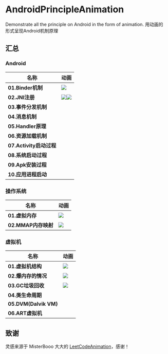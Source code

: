 # AndroidPrincipleAnimation
Demonstrate all the principle  on Android in the form of animation. 用动画的形式呈现Android机制原理

## 汇总

### Android

名称 | 动画 
-|-
**01.Binder机制** |  ![](https://github.com/feelschaotic/AndroidPrincipleAnimation/blob/master/Binder.gif)
**02.JNI注册** |  ![](https://github.com/feelschaotic/AndroidPrincipleAnimation/blob/master/JNI-系统JNI的注册流程.gif)![](https://github.com/feelschaotic/AndroidPrincipleAnimation/blob/master/JNI-自定义JNI的注册流程.gif)
**03.事件分发机制** |    
**04.消息机制** |   
**05.Handler原理** |  
**06.资源加载机制** |  
**07.Activity启动过程** |    
**08.系统启动过程** |    
**09.Apk安装过程** |    
**10.应用进程启动** |    

### 操作系统

名称 | 动画 
-|-
**01.虚拟内存** |  ![](https://github.com/feelschaotic/AndroidPrincipleAnimation/blob/master/虚拟内存.gif)
**02.MMAP内存映射** |  ![](https://github.com/feelschaotic/AndroidPrincipleAnimation/blob/master/MMAP内存映射技术.gif)   

### 虚拟机
名称| 动画
-|-
**01.虚拟机结构** |   ![](https://github.com/feelschaotic/AndroidPrincipleAnimation/blob/master/虚拟机内存结构.gif)
**02.爆内存的情况** | ![](https://github.com/feelschaotic/AndroidPrincipleAnimation/blob/master/爆内存的情况.gif)
**03.GC垃圾回收** | ![](https://github.com/feelschaotic/AndroidPrincipleAnimation/blob/master/GC垃圾回收.gif)
**04.类生命周期** | 
**05.DVM(Dalvik VM)** |
**06.ART虚拟机** |


## 致谢

灵感来源于 MisterBooo 大大的 [LeetCodeAnimation](https://github.com/MisterBooo/LeetCodeAnimation)，感谢！
